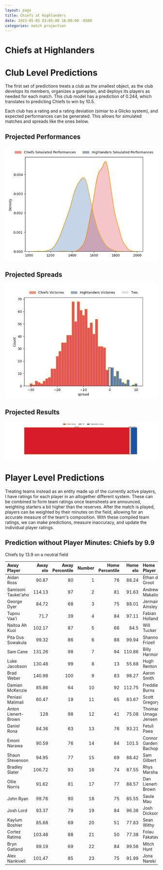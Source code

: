 ```yaml
---  
layout: page  
title: Chiefs at Highlanders  
date: 2023-05-05 03:05:00 18:00:00 -0500  
categories: match projection  
---
```

# Chiefs at Highlanders

# Club Level Predictions


The first set of predictions treats a club as the smallest object, as the club develops its members, organizes a gameplan, and deploys its players as needed for each match. This club model has a prediction of 0.244, which translates to predicting Chiefs to win by 10.5.

Each club has a rating and a rating deviation (simiar to a Glicko system), and expected performances can be generated. This allows for simulated matches and spreads like the ones below.
## Projected Performances


![Projected Performances](plots/performances_2023-05-05-Highlanders-Chiefs.png)
## Projected Spreads


![Projected Spreads](plots/spreads_2023-05-05-Highlanders-Chiefs.png)
## Projected Results


![Projected Results](plots/resultbar_2023-05-05-Highlanders-Chiefs.png)
# Player Level Predictions


Treating teams instead as an entity made up of the currently active players, I have ratings for each player in an altogether different system. These can be combined to form team ratings once teamsheets are announced, weighting starters a bit higher than the reserves. After the match is played, players can be weighted by their minutes on the field, allowing for an accurate measure of the team's composition. With these compiled team ratings, we can make predictions, measure inaccuracy, and update the individual player ratings.
## Prediction without Player Minutes: Chiefs by 9.9


Chiefs by 13.9 on a neutral field



| Away Player         |   Away elo |   Away Percentile |   Number |   Home Percentile |   Home elo | Home Player          |
|:--------------------|-----------:|------------------:|---------:|------------------:|-----------:|:---------------------|
| Aidan Ross          |      90.87 |                80 |        1 |                76 |      88.24 | Ethan de Groot       |
| Samisoni Taukei'aho |     114.13 |                97 |        2 |                81 |      91.63 | Andrew Makalio       |
| George Dyer         |      84.72 |                68 |        3 |                75 |      88.01 | Jermaine Ainsley     |
| Tupou Vaa'i         |      71.7  |                39 |        4 |                84 |      97.11 | Fabian Holland       |
| Naitoa Ah Kuoi      |     102.17 |                87 |        5 |                66 |      84.5  | Will Tucker          |
| Pita Gus Sowakula   |      99.32 |                86 |        6 |                88 |      99.94 | Shannon Frizell      |
| Sam Cane            |     131.26 |                98 |        7 |                94 |     110.86 | Billy Harmon         |
| Luke Jacobson       |     130.48 |                99 |        8 |                13 |      55.68 | Hugh Renton          |
| Brad Weber          |     140.98 |               100 |        9 |                83 |      98.27 | Aaron Smith          |
| Damian McKenzie     |      85.86 |                64 |       10 |                92 |     112.75 | Freddie Burns        |
| Peniasi Malimali    |      60.47 |                19 |       11 |                65 |      83.67 | Scott Gregory        |
| Anton Lienert-Brown |     128    |                98 |       12 |                41 |      75.08 | Thomas Umaga-Jensen  |
| Daniel Rona         |      84.36 |                63 |       13 |                76 |      93.21 | Fetuli Paea          |
| Emoni Narawa        |      90.59 |                76 |       14 |                84 |     101.5  | Connor Garden-Bachop |
| Shaun Stevenson     |      94.95 |                77 |       15 |                69 |      88.42 | Sam Gilbert          |
| Bradley Slater      |     106.72 |                93 |       16 |                74 |      87.55 | Rhys Marshall        |
| Ollie Norris        |      91.62 |                81 |       17 |                77 |      88.57 | Dan Lienert-Brown    |
| John Ryan           |      99.76 |                90 |       18 |                75 |      85.55 | Saula Mau            |
| Josh Lord           |      93.37 |                79 |       19 |                84 |      96.36 | Josh Dickson         |
| Kaylum Boshier      |      85.68 |                69 |       20 |                51 |      77.83 | Sean Withy           |
| Cortez Ratima       |     103.48 |                88 |       21 |                50 |      77.38 | Folau Fakatava       |
| Bryn Gatland        |      89.19 |                69 |       22 |                84 |      99.56 | Mitch Hunt           |
| Alex Nankivell      |     101.47 |                85 |       23 |                75 |      91.99 | Jona Nareki          |

